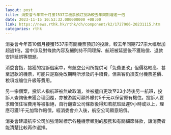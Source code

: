 ```yaml
---
layout: post
title: 消委會今年首十月接1537宗機票預訂投訴較去年同期增逾一倍
date: 2023-11-15 10:53:32.000000000 +08:00
link: https://news.rthk.hk/rthk/ch/component/k2/1727906-20231115.htm
categories: rthk
---
```


消委會今年首10個月接獲1537宗有關機票預訂的投訴，較去年同期727宗大幅增加超過1倍，當中涉及對條款內容及細則持不同理解、航班被延遲後不獲賠償、退款安排延誤等問題。

消委會指，接獲的投訴個案中，有航空公司所提供可「免費更改」但價格較高、甚至退款的機票，可能只是豁免改期時所涉及的手續費，但乘客仍須支付機票差價、稅項或艙位升級等費用。

另一宗個案，投訴人指航班被無故取消，並被擅自更改至23小時後另一航班，投訴人查詢後未獲合理回覆，亦被游說可額外繳付5千元以保留原有機位。投訴人要求賠償住宿費用等被拒絕，自行翻查公司條款後得知若航班延遲9小時或以上，理應可獲1千元加幣作賠償，經消委會介入後，航空公司願意賠償。

消委會建議航空公司加強清晰標示各種機票類別的服務和有關細節條款，讓消費者能清楚比較再作選擇。
